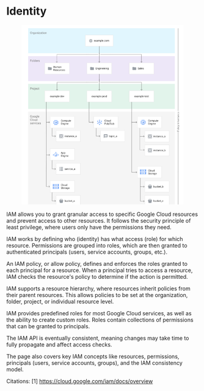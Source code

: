 # Identity

<figure><img src="../.gitbook/assets/image (1) (1) (1) (1) (1).png" alt=""><figcaption></figcaption></figure>

IAM allows you to grant granular access to specific Google Cloud resources and prevent access to other resources. It follows the security principle of least privilege, where users only have the permissions they need.

IAM works by defining who (identity) has what access (role) for which resource. Permissions are grouped into roles, which are then granted to authenticated principals (users, service accounts, groups, etc.).

An IAM policy, or allow policy, defines and enforces the roles granted to each principal for a resource. When a principal tries to access a resource, IAM checks the resource's policy to determine if the action is permitted.

IAM supports a resource hierarchy, where resources inherit policies from their parent resources. This allows policies to be set at the organization, folder, project, or individual resource level.

IAM provides predefined roles for most Google Cloud services, as well as the ability to create custom roles. Roles contain collections of permissions that can be granted to principals.

The IAM API is eventually consistent, meaning changes may take time to fully propagate and affect access checks.

The page also covers key IAM concepts like resources, permissions, principals (users, service accounts, groups), and the IAM consistency model.

Citations: \[1] https://cloud.google.com/iam/docs/overview
